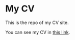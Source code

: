 # My CV

This is the repo of my CV site.

You can see my CV in [this link](https://northsecond.github.io/CV).
